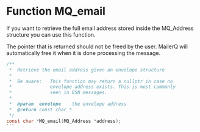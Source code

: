 # Function MQ_email

If you want to retrieve the full email address stored inside
the MQ_Address structure you can use this function.

The pointer that is returned should not be freed by the user.
MailerQ will automatically free it when it is done processing
the message.

````c
/**
 *  Retrieve the email address given an envelope structure
 *
 *  Be aware:   This function may return a nullptr in case no
 *              envelope address exists. This is most commonly
 *              seen in DSN messages.
 *
 *  @param  envelope    the envelope address
 *  @return const char *
 */
const char *MQ_email(MQ_Address *address);
```
